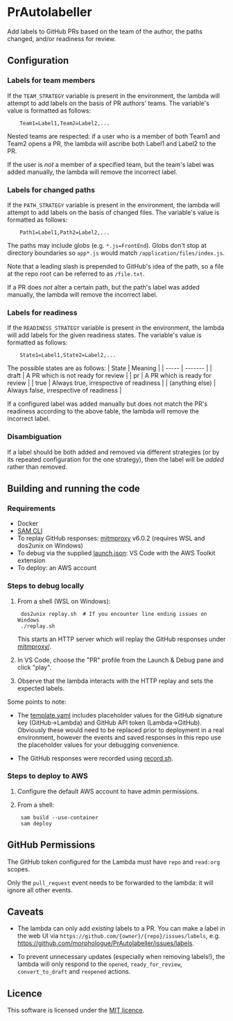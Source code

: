 # PrAutolabeller
Add labels to GitHub PRs based on the team of the author, the paths changed, and/or readiness for review.

## Configuration
### Labels for team members
If the `TEAM_STRATEGY` variable is present in the environment, the lambda will attempt to add labels on the basis of PR authors' teams. The variable's value is formatted as follows:

        Team1=Label1,Team2=Label2,...

Nested teams are respected: if a user who is a member of both Team1 and Team2 opens a PR, the lambda will ascribe both Label1 and Label2 to the PR.

If the user is _not_ a member of a specified team, but the team's label was added manually, the lambda will remove the incorrect label.

### Labels for changed paths
If the `PATH_STRATEGY` variable is present in the environment, the lambda will attempt to add labels on the basis of changed files. The variable's value is formatted as follows:

        Path1=Label1,Path2=Label2,...

The paths may include globs (e.g. `*.js=FrontEnd`). Globs don't stop at directory boundaries so `app*.js` would match `/application/files/index.js`.

Note that a leading slash is prepended to GitHub's idea of the path, so a file at the repo root can be referred to as `/file.txt`.

If a PR does _not_ alter a certain path, but the path's label was added manually, the lambda will remove the incorrect label.

### Labels for readiness
If the `READINESS_STRATEGY` variable is present in the environment, the lambda will add labels for the given readiness states. The variable's value is formatted as follows:

        State1=Label1,State2=Label2,...

The possible states are as follows:
| State           | Meaning                                 |
| -----           | -------                                 |
| draft           | A PR which is not ready for review      |
| pr              | A PR which is ready for review          |
| true            | Always true, irrespective of readiness  |
| (anything else) | Always false, irrespective of readiness |

If a configured label was added manually but does not match the PR's readiness according to the above table, the lambda will remove the incorrect label.

### Disambiguation
If a label should be both added and removed via different strategies (or by its repeated configuration for the one strategy), then the label will be
_added_ rather than removed.

## Building and running the code

### Requirements
* Docker
* [SAM CLI](https://docs.aws.amazon.com/serverless-application-model/latest/developerguide/serverless-sam-cli-install.html)
* To replay GitHub responses: [mitmproxy](https://docs.mitmproxy.org/stable/overview-installation/) v6.0.2 (requires WSL and dos2unix on Windows)
* To debug via the supplied [launch.json](.vscode/launch.json): VS Code with the AWS Toolkit extension
* To deploy: an AWS account

### Steps to debug locally
1. From a shell (WSL on Windows):

        dos2unix replay.sh  # If you encounter line ending issues on Windows
        ./replay.sh

    This starts an HTTP server which will replay the GitHub responses under [mitmproxy/](mitmproxy/).

1. In VS Code, choose the "PR" profile from the Launch & Debug pane and click "play".

1. Observe that the lambda interacts with the HTTP replay and sets the expected labels.

Some points to note:

* The [template.yaml](template.yaml) includes placeholder values for the GitHub signature key (GitHub->Lambda) and GitHub API token (Lambda->GitHub). Obviously these would need to be replaced prior to deployment in a real environment, however the events and saved responses in this repo use the placeholder values for your debugging convenience.

* The GitHub responses were recorded using [record.sh](record.sh).

### Steps to deploy to AWS
1. Configure the default AWS account to have admin permissions.
2. From a shell:

        sam build --use-container
        sam deploy

## GitHub Permissions
The GitHub token configured for the Lambda must have `repo` and `read:org` scopes.

Only the `pull_request` event needs to be forwarded to the lambda: it will ignore all other events.

## Caveats
* The lambda can only add _existing_ labels to a PR. You can make a label in the web UI via `https://github.com/{owner}/{repo}/issues/labels`, e.g. https://github.com/morphologue/PrAutolabeller/issues/labels.

* To prevent unnecessary updates (especially when removing labels!), the lambda will only respond to the `opened`, `ready_for_review`, `convert_to_draft` and `reopened` actions.

## Licence
This software is licensed under the [MIT licence](LICENSE).
